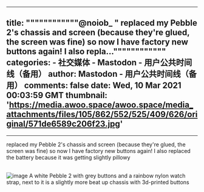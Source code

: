 
---
title: """"""""""""@noiob_ "
replaced my Pebble 2's chassis and screen (because they're glued, the screen was fine) so now I have factory new buttons again! I also repla...""""""""""""
categories: 
    - 社交媒体
    - Mastodon - 用户公共时间线（备用）
author: Mastodon - 用户公共时间线（备用）
comments: false
date: Wed, 10 Mar 2021 00:03:59 GMT
thumbnail: 'https://media.awoo.space/awoo.space/media_attachments/files/105/862/552/525/409/626/original/571de6589c206f23.jpg'
---

<div>   
<hr><p>replaced my Pebble 2's chassis and screen (because they're glued, the screen was fine) so now I have factory new buttons again! I also replaced the battery because it was getting slightly pillowy</p><br><img src="https://media.awoo.space/awoo.space/media_attachments/files/105/862/552/525/409/626/original/571de6589c206f23.jpg" alt="image A white Pebble 2 with grey buttons and a rainbow nylon watch strap, next to it is a slightly more beat up chassis with 3d-printed buttons" referrerpolicy="no-referrer">  
</div>
            